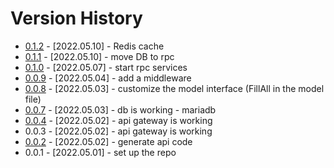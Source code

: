 # Version History

- [0.1.2](https://github.com/jasonzou/archdesc-apis/tree/v0.1.2) - [2022.05.10] - Redis cache
- [0.1.1](https://github.com/jasonzou/archdesc-apis/tree/v0.1.1) - [2022.05.10] - move DB to rpc 
- [0.1.0](https://github.com/jasonzou/archdesc-apis/tree/v0.1.0) - [2022.05.07] - start rpc services
- [0.0.9](https://github.com/jasonzou/archdesc-apis/tree/v0.0.9) - [2022.05.04] - add a middleware
- [0.0.8](https://github.com/jasonzou/archdesc-apis/tree/v0.0.8) - [2022.05.03] - customize the model interface (FillAll in the model file)
- [0.0.7](https://github.com/jasonzou/archdesc-apis/tree/v0.0.7) - [2022.05.03] - db is working - mariadb
- [0.0.4](https://github.com/jasonzou/archdesc-apis/tree/v0.0.4) - [2022.05.02] - api gateway is working
-  0.0.3 - [2022.05.02] - api gateway is working 
- [0.0.2](https://github.com/jasonzou/archdesc-apis/tree/v0.0.2) - [2022.05.02] - generate api code 
- 0.0.1 - [2022.05.01] - set up the repo
